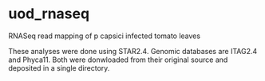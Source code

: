 uod_rnaseq
==========

RNASeq read mapping of p capsici infected tomato leaves

These analyses were done using STAR2.4. 
Genomic databases are ITAG2.4 and Phyca11. Both were donwloaded from their original source and deposited in a single directory.
